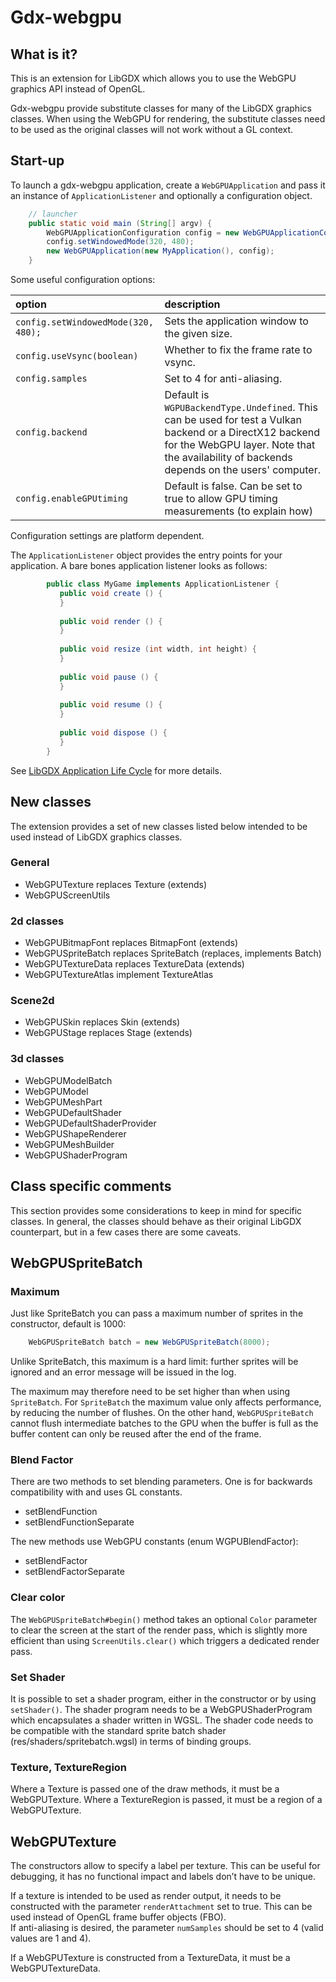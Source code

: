 # Gdx-webgpu

## What is it?
This is an extension for LibGDX which allows you to use the WebGPU graphics API instead of OpenGL.

Gdx-webgpu provide substitute classes for many of the LibGDX graphics classes.  When using the WebGPU for rendering, the substitute classes need to be used as the original classes will not work without a GL context.

## Start-up
To launch a gdx-webgpu application, create a `WebGPUApplication` and pass it an instance of `ApplicationListener` and optionally a configuration object.

```java
	// launcher
	public static void main (String[] argv) {
		WebGPUApplicationConfiguration config = new WebGPUApplicationConfiguration();
		config.setWindowedMode(320, 480);
		new WebGPUApplication(new MyApplication(), config);
	}
```

Some useful configuration options:

| option | description |
|:-------|:-----------|
|`config.setWindowedMode(320, 480);`     |   Sets the application window to the given size.|
|`config.useVsync(boolean)`|	Whether to fix the frame rate to vsync.|
|`config.samples`        |	Set to 4 for anti-aliasing.|
|`config.backend`     | Default is `WGPUBackendType.Undefined`. This can be used for test a Vulkan backend or a DirectX12 backend for the WebGPU layer. Note that the availability of backends depends on the users' computer.|	
| `config.enableGPUtiming` |Default is false. Can be set to true to allow GPU timing measurements (to explain how)|
 
Configuration settings are platform dependent.

The `ApplicationListener` object provides the entry points for your application. A bare bones application listener looks as follows:

```java
        public class MyGame implements ApplicationListener {
           public void create () {
           }
        
           public void render () {        
           }
        
           public void resize (int width, int height) {
           }
        
           public void pause () {
           }
        
           public void resume () {
           }
        
           public void dispose () {
           }
        }
```
See [LibGDX Application Life Cycle](https://libgdx.com/wiki/app/the-life-cycle) for more details.


## New classes
The extension provides a set of new classes listed below intended to be used instead of LibGDX graphics classes.

### General
- WebGPUTexture replaces Texture (extends)
- WebGPUScreenUtils

### 2d classes
- WebGPUBitmapFont replaces BitmapFont (extends)
- WebGPUSpriteBatch replaces SpriteBatch (replaces, implements Batch)
- WebGPUTextureData replaces TextureData (extends)
- WebGPUTextureAtlas implement TextureAtlas

### Scene2d
- WebGPUSkin replaces Skin (extends)
- WebGPUStage replaces Stage (extends)

### 3d classes

- WebGPUModelBatch
- WebGPUModel
- WebGPUMeshPart
- WebGPUDefaultShader
- WebGPUDefaultShaderProvider
- WebGPUShapeRenderer
- WebGPUMeshBuilder
- WebGPUShaderProgram

## Class specific comments
This section provides some considerations to keep in mind for specific classes. In general, the classes should behave as their original LibGDX counterpart, but in a few cases there are some caveats.

## WebGPUSpriteBatch

### Maximum
Just like SpriteBatch you can pass a maximum number of sprites in the constructor, default is 1000:
```java
	WebGPUSpriteBatch batch = new WebGPUSpriteBatch(8000);
```
Unlike SpriteBatch, this maximum is a hard limit: further sprites will be ignored and an error message will be issued in the log.

The maximum may therefore need to be set higher than when using `SpriteBatch`. For `SpriteBatch` the maximum value only affects performance, by reducing the number of flushes.
On the other hand, `WebGPUSpriteBatch` cannot flush intermediate batches to the GPU when the buffer is full as the buffer content can only be reused after the end of the frame.


### Blend Factor
There are two methods to set blending parameters. One is for backwards compatibility with and uses GL constants.
- setBlendFunction
- setBlendFunctionSeparate
 
The new methods use WebGPU constants (enum WGPUBlendFactor): 
- setBlendFactor
- setBlendFactorSeparate

### Clear color
The `WebGPUSpriteBatch#begin()` method takes an optional `Color` parameter to clear the screen at the start of the render pass, which is slightly more efficient than using `ScreenUtils.clear()` which triggers a dedicated render pass.

### Set Shader
It is possible to set a shader program, either in the constructor or by using `setShader()`.  The shader program needs to be a WebGPUShaderProgram which encapsulates a shader written in WGSL. 
The shader code needs to be compatible with the standard sprite batch shader (res/shaders/spritebatch.wgsl) in terms of binding groups.

### Texture, TextureRegion
Where a Texture is passed one of the draw methods, it must be a WebGPUTexture. Where a TextureRegion is passed, it must be a region of a WebGPUTexture.

## WebGPUTexture
The constructors allow to specify a label per texture.  This can be useful for debugging, it has no functional impact and labels don’t have to be unique.

If a texture is intended to be used as render output, it needs to be constructed with the parameter `renderAttachment` set to true.  This can be used instead of OpenGL frame buffer objects (FBO).  
If anti-aliasing is desired, the parameter `numSamples` should be set to 4 (valid values are 1 and 4).

If a WebGPUTexture is constructed from a TextureData, it must be a WebGPUTextureData.
